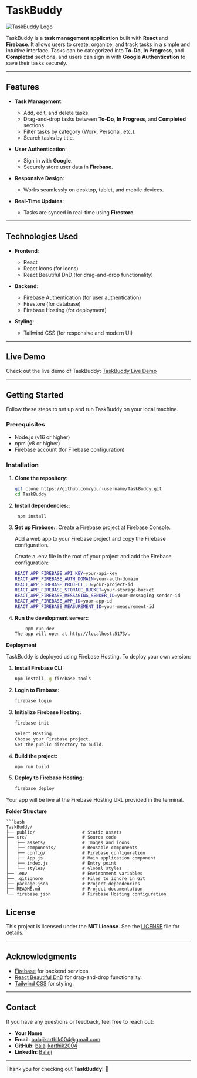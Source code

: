 # TaskBuddy

![TaskBuddy Logo](./public/task.png) <!-- Add your logo here if you have one -->

TaskBuddy is a **task management application** built with **React** and **Firebase**. It allows users to create, organize, and track tasks in a simple and intuitive interface. Tasks can be categorized into **To-Do**, **In Progress**, and **Completed** sections, and users can sign in with **Google Authentication** to save their tasks securely.

---

## Features

- **Task Management**:
  - Add, edit, and delete tasks.
  - Drag-and-drop tasks between **To-Do**, **In Progress**, and **Completed** sections.
  - Filter tasks by category (Work, Personal, etc.).
  - Search tasks by title.

- **User Authentication**:
  - Sign in with **Google**.
  - Securely store user data in **Firebase**.

- **Responsive Design**:
  - Works seamlessly on desktop, tablet, and mobile devices.

- **Real-Time Updates**:
  - Tasks are synced in real-time using **Firestore**.

---

## Technologies Used

- **Frontend**:
  - React
  - React Icons (for icons)
  - React Beautiful DnD (for drag-and-drop functionality)

- **Backend**:
  - Firebase Authentication (for user authentication)
  - Firestore (for database)
  - Firebase Hosting (for deployment)

- **Styling**:
  - Tailwind CSS (for responsive and modern UI)

---

## Live Demo

Check out the live demo of TaskBuddy: [TaskBuddy Live Demo](https://taskbuddy-bee3f.web.app/) 

---


## Getting Started

Follow these steps to set up and run TaskBuddy on your local machine.

### Prerequisites

- Node.js (v16 or higher)
- npm (v8 or higher)
- Firebase account (for Firebase configuration)

### Installation

1. **Clone the repository**:
   ```bash
   git clone https://github.com/your-username/TaskBuddy.git
   cd TaskBuddy

2. **Install dependencies:**:
   ```bash
    npm install

3. **Set up Firebase:**:
    Create a Firebase project at Firebase Console.

    Add a web app to your Firebase project and copy the Firebase configuration.

    Create a .env file in the root of your project and add the Firebase configuration:
    ```bash
    REACT_APP_FIREBASE_API_KEY=your-api-key
    REACT_APP_FIREBASE_AUTH_DOMAIN=your-auth-domain
    REACT_APP_FIREBASE_PROJECT_ID=your-project-id
    REACT_APP_FIREBASE_STORAGE_BUCKET=your-storage-bucket
    REACT_APP_FIREBASE_MESSAGING_SENDER_ID=your-messaging-sender-id
    REACT_APP_FIREBASE_APP_ID=your-app-id
    REACT_APP_FIREBASE_MEASUREMENT_ID=your-measurement-id

4. **Run the development server:**:
    ```bash
        npm run dev
    The app will open at http://localhost:5173/.

**Deployment**

TaskBuddy is deployed using Firebase Hosting. To deploy your own version:
1. **Install Firebase CLI:**
    ```bash
    npm install -g firebase-tools

2. **Login to Firebase:**
    ```bash
    firebase login

3. **Initialize Firebase Hosting:**
    ```bash
   firebase init

    Select Hosting.
    Choose your Firebase project.
    Set the public directory to build.

4. **Build the project:**
    ```bash
    npm run build

5. **Deploy to Firebase Hosting:**
    ```bash
    firebase deploy

Your app will be live at the Firebase Hosting URL provided in the terminal.

**Folder Structure**

    ```bash
    TaskBuddy/
    ├── public/                  # Static assets
    ├── src/                     # Source code
    │   ├── assets/              # Images and icons
    │   ├── components/          # Reusable components
    │   ├── config/              # Firebase configuration
    │   ├── App.js               # Main application component
    │   ├── index.js             # Entry point
    │   └── styles/              # Global styles
    ├── .env                     # Environment variables
    ├── .gitignore               # Files to ignore in Git
    ├── package.json             # Project dependencies
    ├── README.md                # Project documentation
    └── firebase.json            # Firebase Hosting configuration

## License

This project is licensed under the **MIT License**. See the [LICENSE](./LICENSE) file for details.

---

## Acknowledgments

- [Firebase](https://firebase.google.com/) for backend services.
- [React Beautiful DnD](https://github.com/atlassian/react-beautiful-dnd) for drag-and-drop functionality.
- [Tailwind CSS](https://tailwindcss.com/) for styling.

---

## Contact

If you have any questions or feedback, feel free to reach out:

- **Your Name**  
- **Email**: balajikarthik004@gmail.com  
- **GitHub**: [balajikarthik2004](https://github.com/balajikarthik2004)  
- **LinkedIn**: [Balaji](https://www.linkedin.com/in/balaji-k-894031258/)

---

Thank you for checking out **TaskBuddy**! 🚀
